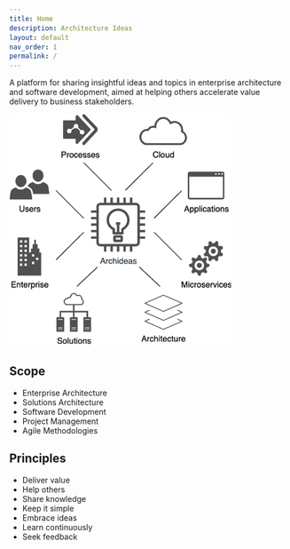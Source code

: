 ```yaml
---
title: Home
description: Architecture Ideas
layout: default
nav_order: 1
permalink: /
---
```


A platform for sharing insightful ideas and topics in enterprise architecture and software development, aimed at helping others accelerate value delivery to business stakeholders.

<img src="/images/archideas-schema.png" width="400">

 ## Scope 
- Enterprise Architecture
- Solutions Architecture
- Software Development
- Project Management
- Agile Methodologies

## Principles
- Deliver value
- Help others
- Share knowledge
- Keep it simple
- Embrace ideas
- Learn continuously
- Seek feedback